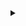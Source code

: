 
<details>
  <summary></summary>

**Hello, I'm Dinis Martinho,** a 17-year-old high school student with a passion for generative AI, game development, computer graphics, and web development. I have experience working with GANs and have explored applications such as image generation and style transfer. In addition to that, I've been actively involved in various computer vision tasks, including segmentation, classification, and object detection. Currently, I'm excited to be participating in the ongoing ARCADE (Automatic Region-based Coronary Artery Disease diagnostics using x-ray angiography images) challenge, where I'm applying my skills to contribute towards developing innovative solutions in the field of medical imaging. I'm always eager to learn and grow in these areas, and I'm enthusiastic about collaborating on projects that push the boundaries of technology.
</details>


<!-- 
<p align="center">
  <img src="https://img.shields.io/badge/-C%23-239120?style=flat&logo=c-sharp&logoColor=white" alt="C#">
  <img src="https://img.shields.io/badge/-Unity-000000?style=flat&logo=unity&logoColor=white" alt="Unity">
  <img src="https://img.shields.io/badge/-HLSL-FFD700?style=flat&logo=unity&logoColor=white" alt="HLSL">
  <img src="https://img.shields.io/badge/-React.js-61DAFB?style=flat&logo=react&logoColor=white" alt="React.js">
  <img src="https://img.shields.io/badge/-Tailwind_CSS-38B2AC?style=flat&logo=tailwind-css&logoColor=white" alt="Tailwind CSS">
  <img src="https://img.shields.io/badge/-Python-3776AB?style=flat&logo=python&logoColor=white" alt="Python">
  <img src="https://img.shields.io/badge/-PyTorch-EE4C2C?style=flat&logo=pytorch&logoColor=white" alt="PyTorch">
  <img src="https://img.shields.io/badge/-TensorFlow-FF6F00?style=flat&logo=tensorflow&logoColor=white" alt="TensorFlow">
</p>
